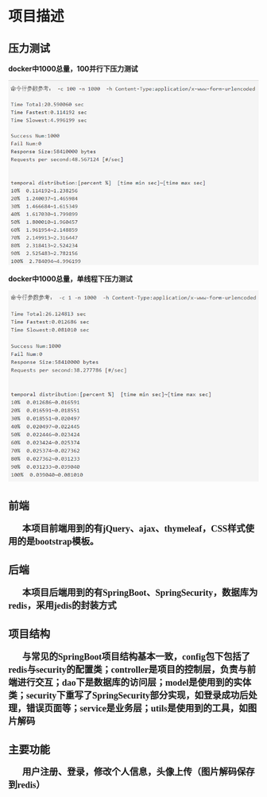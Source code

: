 # 项目描述

## 压力测试

**docker中1000总量，100并行下压力测试**

![avatar](https://github.com/codersdady/wzAdmin/blob/master/img/docker_admin_100.png)

**docker中1000总量，单线程下压力测试**

![avatar](https://github.com/codersdady/wzAdmin/blob/master/img/docker_admin_one.png)


## 前端
<font size=4 face="宋体"><p  style="text-indent:2em">**本项目前端用到的有jQuery、ajax、thymeleaf，CSS样式使用的是bootstrap模板。**</p>
</font>
## 后端
<font size=4 face="宋体"><p  style="text-indent:2em">**本项目后端用到的有SpringBoot、SpringSecurity，数据库为redis，采用jedis的封装方式**</p>
</font>
## 项目结构
<font size=4 face="宋体"><p  style="text-indent:2em">**与常见的SpringBoot项目结构基本一致，config包下包括了redis与security的配置类；controller是项目的控制层，负责与前端进行交互；dao下是数据库的访问层；model是使用到的实体类；security下重写了SpringSecurity部分实现，如登录成功后处理，错误页面等；service是业务层；utils是使用到的工具，如图片解码**</p>
</font>
## 主要功能
<font size=4 face="宋体"><p  style="text-indent:2em">**用户注册、登录，修改个人信息，头像上传（图片解码保存到redis）**</p>
</font>